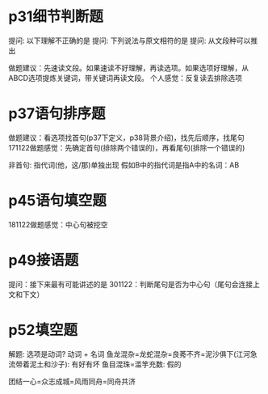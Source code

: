 # p31细节判断题
提问: 以下理解不正确的是
提问: 下列说法与原文相符的是
提问: 从文段种可以推出

做题建议：先速读文段。如果速读不好理解，再读选项。如果选项好理解，从ABCD选项提炼关键词，带关键词再读文段。
个人感觉：反复读去排除选项

# p37语句排序题
做题建议：看选项找首句(p37下定义，p38背景介绍)，找先后顺序，找尾句
171122做题感觉：先确定首句(排除两个错误的)，再看尾句(排除一个错误的)

非首句: 指代词(他，这/那)单独出现
假如B中的指代词是指A中的名词：AB

# p45语句填空题
181122做题感觉：中心句被挖空

# p49接语题
提问：接下来最有可能讲述的是
301122：判断尾句是否为中心句（尾句会连接上文和下文）

# p52填空题
解题: 选项是动词? 动词 + 名词
鱼龙混杂=龙蛇混杂=良莠不齐=泥沙俱下(江河急流带着泥土和沙子): 有好有坏
鱼目混珠=滥竽充数: 假的

团结一心=众志成城=风雨同舟=同舟共济
